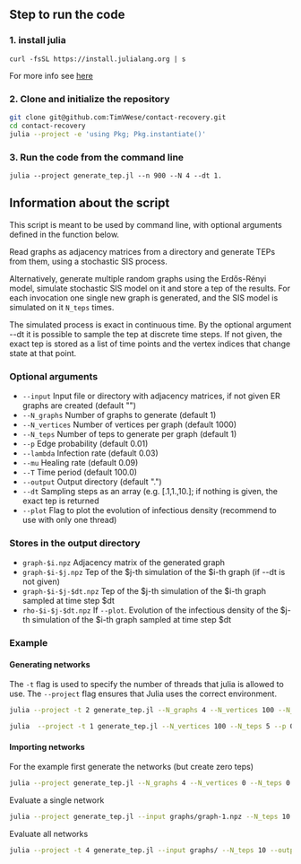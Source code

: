 ## Step to run the code

### 1. install julia
`curl -fsSL https://install.julialang.org | s`

For more info see [here](https://github.com/JuliaLang/juliaup)

### 2. Clone and initialize the repository
```bash
git clone git@github.com:TimVWese/contact-recovery.git
cd contact-recovery
julia --project -e 'using Pkg; Pkg.instantiate()'
```

### 3. Run the code from the command line
`julia --project generate_tep.jl --n 900 --N 4 --dt 1.`

## Information about the script

This script is meant to be used by command line, with optional arguments defined in the function below.

Read graphs as adjacency matrices from a directory and generate TEPs from them, using a stochastic SIS process.

Alternatively, generate multiple random graphs using the Erdős-Rényi model, simulate stochastic SIS model on it and store a tep of the results.
For each invocation one single new graph is generated, and the SIS model is simulated on it `N_teps` times.

The simulated process is exact in continuous time. By the optional argument --dt it is possible to sample the tep at discrete time steps.
If not given, the exact tep is stored as a list of time points and the vertex indices that change state at that point.

### Optional arguments
- `--input` Input file or directory with adjacency matrices, if not given ER graphs are created (default "")
- `--N_graphs` Number of graphs to generate (default 1)
- `--N_vertices` Number of vertices per graph (default 1000)
- `--N_teps` Number of teps to generate per graph (default 1)
- `--p` Edge probability (default 0.01)
- `--lambda` Infection rate (default 0.03)
- `--mu` Healing rate (default 0.09)
- `--T` Time period (default 100.0)
- `--output` Output directory (default ".")
- `--dt` Sampling steps as an array (e.g. [.1,1.,10.]; if nothing is given, the exact tep is returned
- `--plot` Flag to plot the evolution of infectious density (recommend to use with only one thread)

### Stores in the output directory
- `graph-$i.npz` Adjacency matrix of the generated graph
- `graph-$i-$j.npz` Tep of the $j-th simulation of the $i-th graph (if --dt is not given)
- `graph-$i-$j-$dt.npz` Tep of the $j-th simulation of the $i-th graph sampled at time step $dt
- `rho-$i-$j-$dt.npz` If `--plot`. Evolution of the infectious density of the $j-th simulation of the $i-th graph sampled at time step $dt

### Example
#### Generating networks
The `-t` flag is used to specify the number of threads that julia is allowed to use.
The `--project` flag ensures that Julia uses the correct environment.

```bash
julia --project -t 2 generate_tep.jl --N_graphs 4 --N_vertices 100 --N_teps 10 --p 0.04 --lambda 0.01 --mu 0.03 --T 300.0 --output N100/ --dt [1.,]
```
```bash
julia  --project -t 1 generate_tep.jl --N_vertices 100 --N_teps 5 --p 0.01 --lambda 0.08 --mu 0.06 --output N100/ --plot
```

#### Importing networks
For the example first generate the networks (but create zero teps)
```bash
julia --project generate_tep.jl --N_graphs 4 --N_vertices 0 --N_teps 0 --output graphs/
```
Evaluate a single network
```bash
julia --project generate_tep.jl --input graphs/graph-1.npz --N_teps 10 --output graphs/ --dt [1.,]
```
Evaluate all networks
```bash
julia --project -t 4 generate_tep.jl --input graphs/ --N_teps 10 --output graphs/ --dt [.1,.5]
```